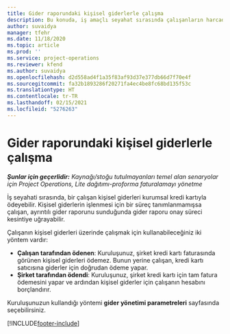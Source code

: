 ```yaml
---
title: Gider raporundaki kişisel giderlerle çalışma
description: Bu konuda, iş amaçlı seyahat sırasında çalışanların harcadığı kişisel giderlerle nasıl çalışılacağı hakkında bilgiler sağlanmaktadır.
author: suvaidya
manager: tfehr
ms.date: 11/18/2020
ms.topic: article
ms.prod: ''
ms.service: project-operations
ms.reviewer: kfend
ms.author: suvaidya
ms.openlocfilehash: d2d558ad4f1a35f83af93d37e377db66d7f70e4f
ms.sourcegitcommit: fa32b1893286f20271fa4ec4be8fc68bd135f53c
ms.translationtype: HT
ms.contentlocale: tr-TR
ms.lasthandoff: 02/15/2021
ms.locfileid: "5276263"
---
```

# <a name="work-with-personal-expenses-on-an-expense-report"></a>Gider raporundaki kişisel giderlerle çalışma

_**Şunlar için geçerlidir:** Kaynağı/stoğu tutulmayanları temel alan senaryolar için Project Operations, Lite dağıtımı-proforma faturalamayı yönetme_

İş seyahati sırasında, bir çalışan kişisel giderleri kurumsal kredi kartıyla ödeyebilir. Kişisel giderlerin işlenmesi için bir süreç tanımlanmamışsa çalışan, ayrıntılı gider raporunu sunduğunda gider raporu onay süreci kesintiye uğrayabilir.

Çalışanın kişisel giderleri üzerinde çalışmak için kullanabileceğiniz iki yöntem vardır:

  - **Çalışan tarafından ödenen**: Kuruluşunuz, şirket kredi kartı faturasında görünen kişisel giderleri ödemez. Bunun yerine çalışan, kredi kartı satıcısına giderler için doğrudan ödeme yapar. 
  - **Şirket tarafından ödendi**: Kuruluşunuz, şirket kredi kartı için tam fatura ödemesini yapar ve ardından kişisel giderler için çalışanın hesabını borçlandırır.

Kuruluşunuzun kullandığı yöntemi **gider yönetimi parametreleri** sayfasında seçebilirsiniz.


[!INCLUDE[footer-include](../includes/footer-banner.md)]